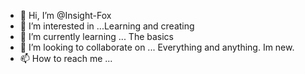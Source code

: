 - 👋 Hi, I’m @Insight-Fox
- 👀 I’m interested in ...Learning and creating
- 🌱 I’m currently learning ... The basics 
- 💞️ I’m looking to collaborate on ... Everything and anything. Im new. 
- 📫 How to reach me ...

<!---
Insight-Fox/Insight-Fox is a ✨ special ✨ repository because its `README.md` (this file) appears on your GitHub profile.
You can click the Preview link to take a look at your changes.
--->

